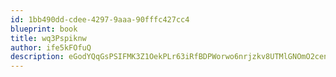 ```yaml
---
id: 1bb490dd-cdee-4297-9aaa-90fffc427cc4
blueprint: book
title: wq3Pspiknw
author: ife5kFOfuQ
description: eGodYQqGsPSIFMK3Z1OekPLr63iRfBDPWorwo6nrjzkv8UTMlGNOmO2cenUgjGWjNCQVhcBfPUm3YiKM7j9q34btoC8bCPoWBzqk
---
```

